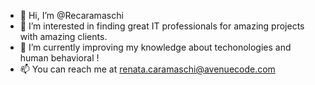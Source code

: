 - 👋 Hi, I’m @Recaramaschi
- 👀 I’m interested in finding great IT professionals for amazing projects with amazing clients. 
- 🌱 I’m currently improving my knowledge about techonologies and human behavioral !
- 📫 You can reach me at renata.caramaschi@avenuecode.com
<!---
Recaramaschi/Recaramaschi is a ✨ special ✨ repository because its `README.md` (this file) appears on your GitHub profile.
You can click the Preview link to take a look at your changes.
--->
